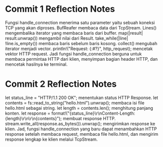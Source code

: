 # Commit 1 Reflection Notes
Fungsi handle_connection menerima satu parameter yaitu sebuah koneksi TCP yang akan diproses. BufReafer membaca data dari TcpStream. Lines() mengembalika iterator yang membaca baris dari buffer. map(|result| result.unwrap()) mengambil nilai dari Result<String>. take_while(|line| !line.is_empty()) membaca baris sebelum baris kosong. collect() mengubah iterator menjadi vector. println!("Request: {:#?}", http_request); mencetak vektor HTTP request. Jadi fungsi handle_connection berguna untuk membaca permintaa HTTP dari klien, menyimpan bagian header HTTP, dan mencetak hasilnya ke terminal.

# Commit 2 Reflection Notes
let status_line = "HTTP/1.1 200 OK"; menentukan status HTTP Response. let contents = fs::read_to_string("hello.html").unwrap(); membaca isi file hello.html sebagai string. let length = contents.len(); menghitung panjang konten. let response = format!("{status_line}\r\nContent-Length: {length}\r\n\r\n{contents}"); membuat response HTTP. stream.write_all(response.as_bytes()).unwrap(); mengirimkan response ke klien. Jad, fungsi handle_connection yang baru dapat menambahkan HTTP response setelah membaca request, membaca file hello.html, dan mengirim response lengkap ke klien melalui TcpStream. 
